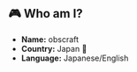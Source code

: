 ## :video_game: Who am I?

- **Name:** obscraft
- **Country:** Japan :japan:
- **Language:** Japanese/English
